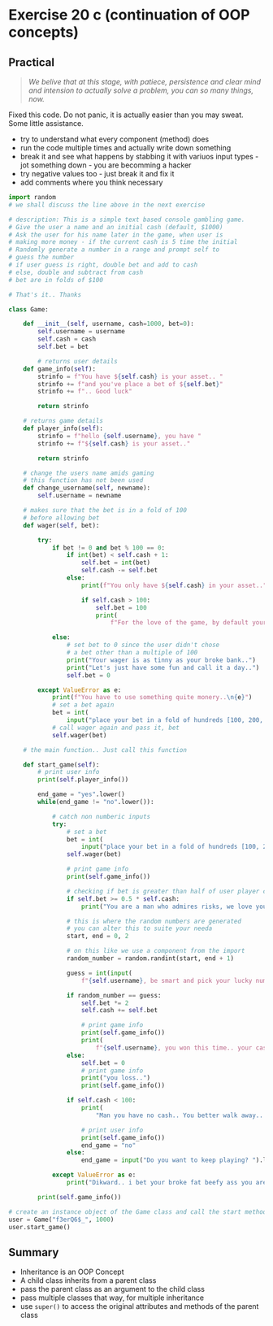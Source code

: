 # Exercise 20 c (continuation of OOP concepts)

## Practical

> *We belive that at this stage, with patiece, persistence and clear mind and intension to actually solve a problem, you can so many things, now.*

Fixed this code. Do not panic, it is actually easier than you may sweat. Some little assistance.

* try to understand what every component (method) does
* run the code multiple times and actually write down something
* break it and see what happens by stabbing it with variuos input types - jot something down - you are becomming a hacker
* try negative values too - just break it and fix it
* add comments where you think necessary

``` python
import random  
# we shall discuss the line above in the next exercise

# description: This is a simple text based console gambling game.
# Give the user a name and an initial cash (default, $1000)
# Ask the user for his name later in the game, when user is
# making more money - if the current cash is 5 time the initial
# Randomly generate a number in a range and prompt self to
# guess the number
# if user guess is right, double bet and add to cash
# else, double and subtract from cash
# bet are in folds of $100

# That's it.. Thanks

class Game:

    def __init__(self, username, cash=1000, bet=0):
        self.username = username
        self.cash = cash
        self.bet = bet

        # returns user details
    def game_info(self):
        strinfo = f"You have ${self.cash} is your asset.. "
        strinfo += f"and you've place a bet of ${self.bet}"
        strinfo += f".. Good luck"

        return strinfo

    # returns game details
    def player_info(self):
        strinfo = f"hello {self.username}, you have "
        strinfo += f"${self.cash} is your asset.."

        return strinfo

    # change the users name amids gaming
    # this function has not been used
    def change_username(self, newname):
        self.username = newname

    # makes sure that the bet is in a fold of 100
    # before allowing bet
    def wager(self, bet):

        try:
            if bet != 0 and bet % 100 == 0:
                if int(bet) < self.cash + 1:
                    self.bet = int(bet)
                    self.cash -= self.bet
                else:
                    print(f"You only have ${self.cash} in your asset..")

                    if self.cash > 100:
                        self.bet = 100
                        print(
                            f"For the love of the game, by default your bet is ${self.bet}")

            else:
                # set bet to 0 since the user didn't chose
                # a bet other than a multiple of 100
                print("Your wager is as tinny as your broke bank..")
                print("Let's just have some fun and call it a day..")
                self.bet = 0

        except ValueError as e:
            print(f"You have to use something quite monery..\n{e}")
            # set a bet again
            bet = int(
                input("place your bet in a fold of hundreds [100, 200, 300, ...]: "))
            # call wager again and pass it, bet
            self.wager(bet)

    # the main function.. Just call this function

    def start_game(self):
        # print user info
        print(self.player_info())

        end_game = "yes".lower()
        while(end_game != "no".lower()):

            # catch non numberic inputs
            try:
                # set a bet
                bet = int(
                    input("place your bet in a fold of hundreds [100, 200, 300, ...]: "))
                self.wager(bet)

                # print game info
                print(self.game_info())

                # checking if bet is greater than half of user player cash
                if self.bet >= 0.5 * self.cash:
                    print("You are a man who admires risks, we love you..")

                # this is where the random numbers are generated
                # you can alter this to suite your needa
                start, end = 0, 2

                # on this like we use a component from the import
                random_number = random.randint(start, end + 1)

                guess = int(input(
                    f"{self.username}, be smart and pick your lucky number between {start} and {end}: "))

                if random_number == guess:
                    self.bet *= 2
                    self.cash += self.bet

                    # print game info
                    print(self.game_info())
                    print(
                        f"{self.username}, you won this time.. your cash is : {self.cash}")
                else:
                    self.bet = 0
                    # print game info
                    print("you loss..")
                    print(self.game_info())

                if self.cash < 100:
                    print(
                        "Man you have no cash.. You better walk away.. else i'd mob the dirty floor with your damn broke face..")

                    # print user info
                    print(self.game_info())
                    end_game = "no"
                else:
                    end_game = input("Do you want to keep playing? ").lower()

            except ValueError as e:
                print("Dikward.. i bet your broke fat beefy ass you are a cash crop.. start with a hundred and I will double it in addition..")

        print(self.game_info())

# create an instance object of the Game class and call the start method
user = Game("f3erQ6$_", 1000)
user.start_game()
```

## Summary

* Inheritance is an OOP Concept
* A child class inherits from a parent class
* pass the parent class as an argument to the child class
* pass multiple classes that way, for multiple inheritance
* use `super()` to access the original attributes and methods of the parent class


